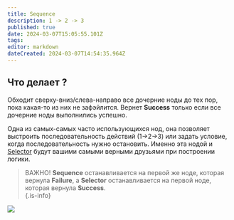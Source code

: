 ```yaml
---
title: Sequence
description: 1 -> 2 -> 3
published: true
date: 2024-03-07T15:05:55.101Z
tags: 
editor: markdown
dateCreated: 2024-03-07T14:54:35.964Z
---
```


## Что делает ?
Обходит сверху-вниз/слева-направо все дочерние ноды до тех пор, пока какая-то из них не зафэйлится. 
Вернет **Success** только если все дочерние ноды выполнились успешно. 

Одна из самых-самых часто использующихся нод, она позволяет выстроить последовательность действий (1->2->3) или задать условие, когда последовательность нужно остановить. 
Именно эта нодой и [Selector](/ru/behavior-trees/nodes/selector) будут вашими самыми верными друзьями при построении логики. 

> ВАЖНО! **Sequence** останавливается на первой же ноде, которая вернула **Failure**, а **Selector** останавливается на первой ноде, которая вернула **Success**.  
{.is-info}


![](https://i.imgur.com/HqHncgy.png)
